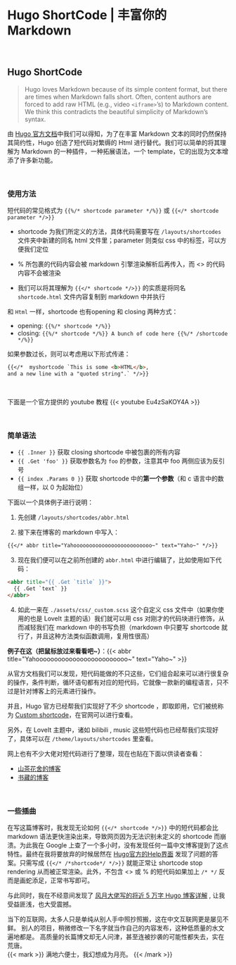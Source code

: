 # Hugo ShortCode | 丰富你的 Markdown


<!--more-->
<br>

## Hugo ShortCode

> Hugo loves Markdown because of its simple content format, but there are times  when Markdown falls short. Often, content authors are forced to add raw HTML  (e.g., video `<iframe>`’s) to Markdown content. We think this contradicts the beautiful simplicity of Markdown’s syntax.

由 [Hugo 官方文档](https://gohugo.io/content-management/shortcodes/)中我们可以得知，为了在丰富 Markdown 文本的同时仍然保持其简约性，Hugo 创造了短代码对繁缛的 Html 进行替代。我们可以简单的将其理解为 Markdown 的一种插件，一种拓展语法，一个 template，它的出现为文本增添了许多新功能。

<br>

### 使用方法

短代码的常见格式为 `{{%/* shortcode parameter */%}}` 或 `{{</* shortcode parameter */>}}`

- shortcode 为我们所定义的方法，具体代码需要写在 `/layouts/shortcodes` 文件夹中新建的同名 html 文件里；parameter 则类似 css 中的标签，可以方便我们定位

- % 所包裹的代码内容会被 markdown 引擎渲染解析后再传入，而 <> 的代码内容不会被渲染
- 我们可以将其理解为 `{{</* shortcode */>}}` 的实质是将同名 `shortcode.html` 文件内容复制到 markdown 中并执行

和 `Html` 一样，shortcode 也有opening 和 closing 两种方式：

- opening: `{{%/* shortcode */%}}`
- closing: `{{%/* shortcode */%}} A bunch of code here {{%/* /shortcode */%}}`

如果参数过长，则可以考虑用以下形式传递：

```markdown
{{</*  myshortcode `This is some <b>HTML</b>,
and a new line with a "quoted string".` */>}}
```

<br>

下面是一个官方提供的 youtube 教程
{{< youtube Eu4zSaKOY4A >}}

<br>

### 简单语法

- `{{ .Inner }}` 获取 closing shortcode 中被包裹的所有内容
- `{{ .Get 'foo' }}` 获取参数名为 `foo` 的参数，注意其中 foo 两侧应该为反引号
- `{{ index .Params 0 }}` 获取 shortcode 中的**第一个参数**（和 c 语言中的数组一样，以 0 为起始位）

下面以一个具体例子进行说明：

1. 先创建 `/layouts/shortcodes/abbr.html`


2. 接下来在博客的 markdown 中写入：

```markdown
{{</* abbr title="Yahooooooooooooooooooooooooo~" text="Yaho~" */>}}
```

3. 现在我们便可以在之前所创建的 `abbr.html` 中进行编辑了，比如使用如下代码：

```html
<abbr title="{{ .Get `title` }}">
  {{ .Get `text` }}
</abbr>
```

4. 如此一来在 `./assets/css/_custom.scss` 这个自定义 css 文件中（如果你使用的也是 LoveIt 主题的话）我们就可以用 css 对刚才的代码块进行修饰，从而减轻我们在 markdown 中的书写负担（markdown 中只要写 shortcode 就行了，并且这种方法类似函数调用，复用性很高）

**例子在这（把鼠标放过来看看吧~）**：{{< abbr title="Yahooooooooooooooooooooooooo~" text="Yaho~" >}}

从官方文档我们可以发现，短代码能做的不只这些，它们组合起来可以进行很复杂的操作，条件判断，循环语句都有对应的短代码，它就像一款新的编程语言，只不过是针对博客上的元素进行操作。

并且，Hugo 官方已经帮我们实现好了不少 shortcode ，即取即用，它们被统称为 [Custom shortcode](https://gohugo.io/templates/shortcode-templates/)，在官网可以进行查看。

另外，在 LoveIt 主题中，诸如 bilibili , music 这些短代码也已经帮我们实现好了，具体可以在 `/theme/layouts/shortcodes` 里查看。

网上也有不少大佬对短代码进行了整理，现在也贴在下面以供读者查看：
- [山茶花舍的博客](https://irithys.com/p/hugo-shortcode-list)
- [书藏的博客](https://shuzang.github.io/2019/hugo-blog-article-write)

<br>

### 一些插曲
在写这篇博客时，我发现无论如何 `{{</* shortcode */>}}` 中的短代码都会比 markdown 语法更快渲染出来，导致网页因为无法识别未定义的 shortcode 而崩溃。为此我在 Google 上查了一个多小时，没有发现任何一篇中文博客提到了这点特性。最终在我将要放弃的时候居然在 [Hugo官方的Help界面](https://discourse.gohugo.io/t/how-to-write-text-shortcodes-so-it-will-not-rendering-as-shortcodes-in-markdown/20203) 发现了问题的答案。只需写成 `{{</* /*shortcode*/ */>}}` 就能正常让 shortcode stop rendering 从而被正常渲染。此外，不包含 <> 或 % 的短代码如果加上 `/* */` 反而是画蛇添足，正常书写即可。

与此同时，我在不经意间发现了 [风月大佬写的将近 5 万字 Hugo 博客详解](https://kuang.netlify.app/blog/hugo.html) , 让我受益匪浅，也大受震撼。

当下的互联网，太多人只是单纯从别人手中照抄照搬，这在中文互联网更是屡见不鲜。
别人的项目，稍微修改一下名字就当作自己的内容发布，这种低质量的水文遍地都是。
高质量的长篇博文却无人问津，甚至连被抄袭的可能性都失去，实在荒唐。
<br>
{{< mark >}}
满地六便士，我幻想成为月亮。
{{< /mark >}}

